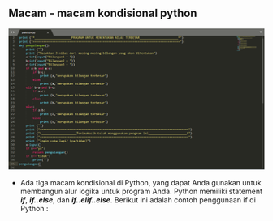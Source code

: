 
## Macam - macam kondisional python ##

![GitHub Logo](a.png)




- Ada tiga macam kondisional di Python, yang dapat Anda gunakan untuk membangun alur logika untuk program Anda.
Python memiliki statement _**if**_, _**if..else**_, dan _**if..elif..else**_.
Berikut ini adalah contoh penggunaan if di Python :